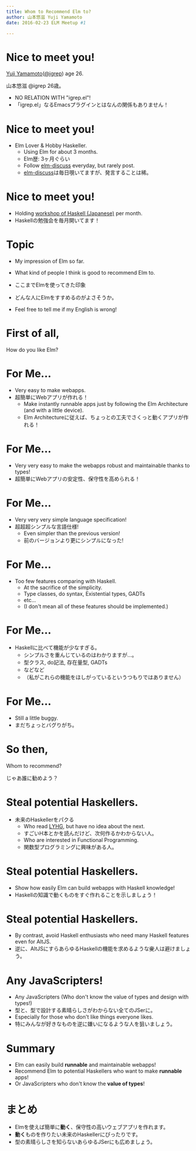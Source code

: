 ```yaml
---
title: Whom to Recommend Elm to?
author: 山本悠滋 Yuji Yamamoto
date: 2016-02-23 ELM Meetup #1

---
```


# Nice to meet you!

[Yuji Yamamoto](https://plus.google.com/u/0/+YujiYamamoto_igrep/about)([\@igrep](https://twitter.com/igrep)) age 26.

山本悠滋 @igrep 26歳。

- NO RELATION WITH "igrep.el"!
- 「igrep.el」なるEmacsプラグインとはなんの関係もありません！

# Nice to meet you!

- Elm Lover & Hobby Haskeller.
    - Using Elm for about 3 months.
    - Elm歴: 3ヶ月ぐらい
    - Follow [elm-discuss](https://groups.google.com/forum/#!forum/elm-discuss) everyday, but rarely post.
    - [elm-discuss](https://groups.google.com/forum/#!forum/elm-discuss)は毎日覗いてますが、発言することは稀。

# Nice to meet you!

- Holding [workshop of Haskell (Japanese)](http://connpass.com/series/754/) per month.
- Haskellの勉強会を毎月開いてます！

# Topic

- My impression of Elm so far.
- What kind of people I think is good to recommend Elm to.
- ここまでElmを使ってきた印象
- どんな人にElmをすすめるのがよさそうか。

- Feel free to tell me if my English is wrong!

# First of all,

<div class="takahashiLike">
How do you like Elm?
</div>

# For Me...

- Very easy to make webapps.
- 超簡単にWebアプリが作れる！
    - Make instantly runnable apps just by following the Elm Architecture (and with a little device).
    - Elm Architectureに従えば、ちょっとの工夫でさくっと動くアプリが作れる！

# For Me...

- Very very easy to make the webapps robust and maintainable thanks to types!
- 超簡単にWebアプリの安定性、保守性を高められる！

# For Me...

- Very very very simple language specification!
- 超超超シンプルな言語仕様!
    - Even simpler than the previous version!
    - 前のバージョンより更にシンプルになった!

# For Me...

- Too few features comparing with Haskell.
    - At the sacrifice of the simplicity.
    - Type classes, do syntax, Existential types, GADTs
    - etc...
    - (I don't mean all of these features should be implemented.)

# For Me...

- Haskellに比べて機能が少なすぎる。
    - シンプルさを重んじているのはわかりますが...。
    - 型クラス, do記法, 存在量型, GADTs
    - などなど
    - （私がこれらの機能をほしがっているというつもりではありません）

# For Me...

- Still a little buggy.
- まだちょっとバグりがち。

# So then,

<div class="takahashiLike">
Whom to recommend?

じゃあ誰に勧めよう？
</div>

# Steal potential Haskellers.

- 未来のHaskellerをパクる
    - Who read [LYHG](http://learnyouahaskell.com/), but have no idea about the next.
    - すごいH本とかを読んだけど、次何作るかわからない人。
    - Who are interested in Functional Programming.
    - 関数型プログラミングに興味がある人。

# Steal potential Haskellers.

- Show how easily Elm can build webapps with Haskell knowledge!
- Haskellの知識で動くものをすぐ作れることを示しましょう！

# Steal potential Haskellers.

- By contrast, avoid Haskell enthusiasts who need many Haskell features even for AltJS.
- 逆に、AltJSにすらあらゆるHaskellの機能を求めるような~~変~~人は避けましょう。

# Any JavaScripters!

- Any JavaScripters (Who don't know the value of types and design with types!)
- 型と、型で設計する素晴らしさがわからない全てのJSerに。
- Especially for those who don't like things everyone likes.
- 特にみんなが好きなものを逆に嫌いになるような人を狙いましょう。

# Summary

- Elm can easily build **runnable** and maintainable webapps!
- Recommend Elm to potential Haskellers who want to make **runnable** apps!
- Or JavaScripters who don't know the **value of types**!

# まとめ

- Elmを使えば簡単に**動く**、保守性の高いウェブアプリを作れます。
- **動く**ものを作りたい未来のHaskellerにぴったりです。
- 型の素晴らしさを知らないあらゆるJSerにも広めましょう。

